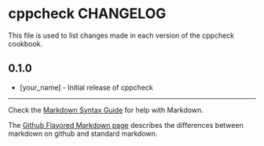 cppcheck CHANGELOG
==================

This file is used to list changes made in each version of the cppcheck cookbook.

0.1.0
-----
- [your_name] - Initial release of cppcheck

- - -
Check the [Markdown Syntax Guide](http://daringfireball.net/projects/markdown/syntax) for help with Markdown.

The [Github Flavored Markdown page](http://github.github.com/github-flavored-markdown/) describes the differences between markdown on github and standard markdown.
